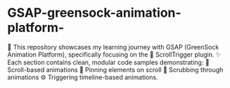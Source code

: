 # GSAP-greensock-animation-platform-
🚀 This repository showcases my learning journey with GSAP (GreenSock Animation Platform), specifically focusing on the 🔄 ScrollTrigger plugin.  ✨ Each section contains clean, modular code samples demonstrating:  🎯 Scroll-based animations  📌 Pinning elements on scroll  🧭 Scrubbing through animations  ⚙️ Triggering timeline-based animations.
